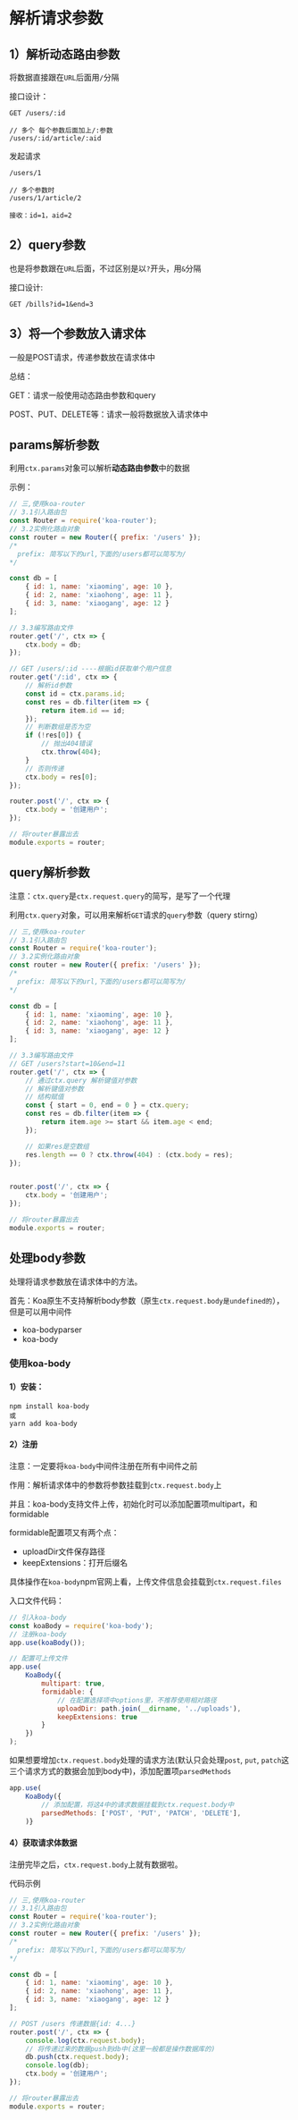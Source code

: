 # 解析请求参数

## 1）解析动态路由参数

将数据直接跟在`URL`后面用`/`分隔

接口设计：

```
GET /users/:id

// 多个 每个参数后面加上/:参数
/users/:id/article/:aid
```

发起请求

```
/users/1

// 多个参数时
/users/1/article/2

接收：id=1，aid=2
```



## 2）query参数

也是将参数跟在`URL`后面，不过区别是以`?`开头，用`&`分隔

接口设计:

```
GET /bills?id=1&end=3
```

## 3）将一个参数放入请求体

一般是POST请求，传递参数放在请求体中



总结：

GET：请求一般使用动态路由参数和query

POST、PUT、DELETE等：请求一般将数据放入请求体中



## params解析参数

利用`ctx.params`对象可以解析**动态路由参数**中的数据

示例：

```js
// 三,使用koa-router
// 3.1引入路由包
const Router = require('koa-router');
// 3.2实例化路由对象
const router = new Router({ prefix: '/users' });
/*
  prefix: 简写以下的url,下面的/users都可以简写为/
*/

const db = [
	{ id: 1, name: 'xiaoming', age: 10 },
	{ id: 2, name: 'xiaohong', age: 11 },
	{ id: 3, name: 'xiaogang', age: 12 }
];

// 3.3编写路由文件
router.get('/', ctx => {
	ctx.body = db;
});

// GET /users/:id ----根据id获取单个用户信息
router.get('/:id', ctx => {
	// 解析id参数
	const id = ctx.params.id;
	const res = db.filter(item => {
		return item.id == id;
	});
    // 判断数组是否为空
	if (!res[0]) {
		// 抛出404错误
		ctx.throw(404);
	}
    // 否则传递
	ctx.body = res[0];
});

router.post('/', ctx => {
	ctx.body = '创建用户';
});

// 将router暴露出去
module.exports = router;

```



## query解析参数

注意：`ctx.query`是`ctx.request.query`的简写，是写了一个代理

利用`ctx.query`对象，可以用来解析`GET`请求的`query`参数（query stirng）

```js
// 三,使用koa-router
// 3.1引入路由包
const Router = require('koa-router');
// 3.2实例化路由对象
const router = new Router({ prefix: '/users' });
/*
  prefix: 简写以下的url,下面的/users都可以简写为/
*/

const db = [
	{ id: 1, name: 'xiaoming', age: 10 },
	{ id: 2, name: 'xiaohong', age: 11 },
	{ id: 3, name: 'xiaogang', age: 12 }
];

// 3.3编写路由文件
// GET /users?start=10&end=11
router.get('/', ctx => {
	// 通过ctx.query 解析键值对参数
	// 解析键值对参数
    // 结构赋值
	const { start = 0, end = 0 } = ctx.query;
	const res = db.filter(item => {
		return item.age >= start && item.age < end;
	});

	// 如果res是空数组
	res.length == 0 ? ctx.throw(404) : (ctx.body = res);
});


router.post('/', ctx => {
	ctx.body = '创建用户';
});

// 将router暴露出去
module.exports = router;

```

## 处理body参数

处理将请求参数放在请求体中的方法。

首先：Koa原生不支持解析body参数（原生`ctx.request.body是undefined的`），但是可以用中间件

* koa-bodyparser
* koa-body

### 使用koa-body

#### 1）安装：

```
npm install koa-body
或
yarn add koa-body
```

#### 2）注册

注意：一定要将`koa-body`中间件注册在所有中间件之前

作用：解析请求体中的参数将参数挂载到`ctx.request.body`上

并且：koa-body支持文件上传，初始化时可以添加配置项multipart，和formidable

formidable配置项又有两个点：

* uploadDir文件保存路径
* keepExtensions：打开后缀名

具体操作在`koa-body`npm官网上看，上传文件信息会挂载到`ctx.request.files`

入口文件代码：

```js
// 引入koa-body
const koaBody = require('koa-body');
// 注册koa-body
app.use(koaBody());

// 配置可上传文件
app.use(
	KoaBody({
		multipart: true,
		formidable: {
			// 在配置选择项中options里，不推荐使用相对路径
			uploadDir: path.join(__dirname, '../uploads'),
			keepExtensions: true
		}
	})
);
```

如果想要增加`ctx.request.body`处理的请求方法(默认只会处理`post`, `put`, `patch`这三个请求方式的数据会加到body中)，添加配置项`parsedMethods`

```js
app.use(
	KoaBody({
		// 添加配置，将这4中的请求数据挂载到ctx.request.body中
		parsedMethods: ['POST', 'PUT', 'PATCH', 'DELETE'],
    )}
```



#### 4）获取请求体数据

注册完毕之后，`ctx.request.body`上就有数据啦。



代码示例

```js
// 三,使用koa-router
// 3.1引入路由包
const Router = require('koa-router');
// 3.2实例化路由对象
const router = new Router({ prefix: '/users' });
/*
  prefix: 简写以下的url,下面的/users都可以简写为/
*/

const db = [
	{ id: 1, name: 'xiaoming', age: 10 },
	{ id: 2, name: 'xiaohong', age: 11 },
	{ id: 3, name: 'xiaogang', age: 12 }
];

// POST /users 传递数据{id: 4...}
router.post('/', ctx => {
	console.log(ctx.request.body);
	// 将传递过来的数据push到db中(这里一般都是操作数据库的)
	db.push(ctx.request.body);
	console.log(db);
	ctx.body = '创建用户';
});

// 将router暴露出去
module.exports = router;

```

